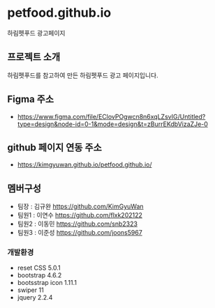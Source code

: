 # petfood.github.io
 하림펫푸드 광고페이지

## 프로젝트 소개
 하림펫푸드를 참고하여 만든 하림펫푸드 광고 페이지입니다.

## Figma 주소
 * https://www.figma.com/file/EClovPOgwcn8n6xqLZsvIG/Untitled?type=design&node-id=0-1&mode=design&t=zBurrEKdbVizaZJe-0

## github 페이지 연동 주소
 * https://kimgyuwan.github.io/petfood.github.io/

## 멤버구성
 - 팀장  : 김규완 https://github.com/KimGyuWan
 - 팀원1 : 이연수 https://github.com/flxk202122
 - 팀원2 : 이동민 https://github.com/snb2323
 - 팀원3 : 이준성 https://github.com/joons5967

### 개발환경
 - reset CSS 5.0.1
 - bootstrap 4.6.2
 - bootsstrap icon 1.11.1
 - swiper 11
 - jquery 2.2.4
